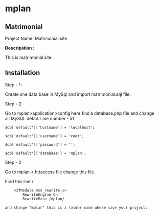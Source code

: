 # mplan
<h2>Matrimonial </h2>
Project Name: Matrimonial site

<b>Descripation :</b>
<p> This is matrimonial site </p>     
<h2> Installation </h2>
Step - 1:

Create one data base in MySql and import matrimonial.sql file.

Step - 2:

Go to mplan>application>config here find a database.php file and change all MySQL detail.
Line number - 51

	$db['default']['hostname'] = 'localhost';
	
	$db['default']['username'] = 'root';
	
	$db['default']['password'] = '';
	
	$db['default']['database'] = 'mplan';
Step - 2

Go to mplan->.httaccess file change this file.

Find this line /

		<IfModule mod_rewrite.c>
    		RewriteEngine On
    		RewriteBase /mplan/
    
    and change "mplan" this is a folder name where save your project:
	
